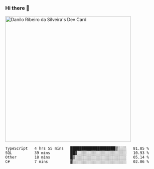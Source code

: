 ### Hi there 👋
<a href="https://app.daily.dev/brabao"><img src="https://api.daily.dev/devcards/327bf58b0415488385db6462a4053f41.png?r=3t2" width="400" alt="Danilo Ribeiro da Silveira's Dev Card"/></a>
<!--
**brabao/brabao** is a ✨ _special_ ✨ repository because its `README.md` (this file) appears on your GitHub profile.

Here are some ideas to get you started:

- 🔭 I’m currently working on ...
- 🌱 I’m currently learning ...
- 👯 I’m looking to collaborate on ...
- 🤔 I’m looking for help with ...
- 💬 Ask me about ...
- 📫 How to reach me: ...
- 😄 Pronouns: ...
- ⚡ Fun fact: ...
-->

<!--START_SECTION:waka-->
```text
TypeScript   4 hrs 55 mins   ████████████████████▒░░░░   81.85 % 
SQL          39 mins         ██▓░░░░░░░░░░░░░░░░░░░░░░   10.93 % 
Other        18 mins         █▒░░░░░░░░░░░░░░░░░░░░░░░   05.14 % 
C#           7 mins          ▓░░░░░░░░░░░░░░░░░░░░░░░░   02.06 % 
```
<!--END_SECTION:waka-->
